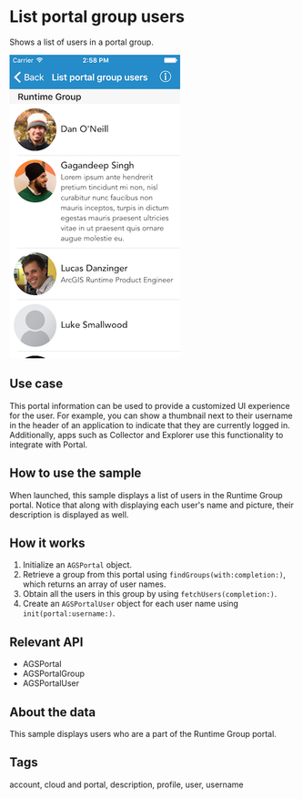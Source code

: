 # List portal group users

Shows a list of users in a portal group.

![List Portal Group Users](list-portal-group-users.png)

## Use case

This portal information can be used to provide a customized UI experience for the user. For example, you can show a thumbnail next to their username in the header of an application to indicate that they are currently logged in. Additionally, apps such as Collector and Explorer use this functionality to integrate with Portal.

## How to use the sample

When launched, this sample displays a list of users in the Runtime Group portal. Notice that along with displaying each user's name and picture, their description is displayed as well. 

## How it works

1. Initialize an `AGSPortal` object.
2. Retrieve a group from this portal using `findGroups(with:completion:)`, which returns an array of user names.
3. Obtain all the users in this group by using `fetchUsers(completion:)`.
4. Create an `AGSPortalUser` object for each user name using `init(portal:username:)`.

## Relevant API

* AGSPortal
* AGSPortalGroup
* AGSPortalUser

## About the data

This sample displays users who are a part of the Runtime Group portal.

## Tags

account, cloud and portal, description, profile, user, username
